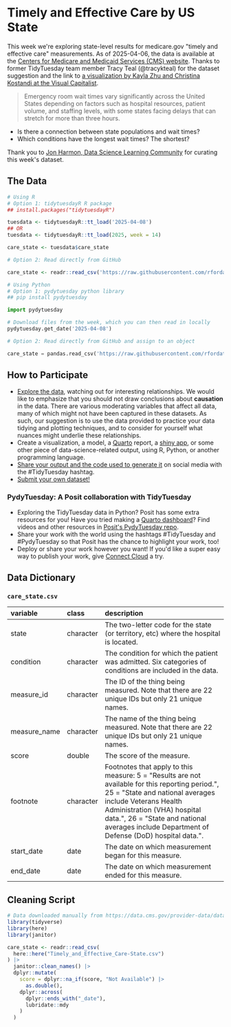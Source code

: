 # Timely and Effective Care by US State

This week we're exploring state-level results for medicare.gov "timely and effective care" measurements.
As of 2025-04-06, the data is available at the [Centers for Medicare and Medicaid Services (CMS) website](https://data.cms.gov/provider-data/dataset/apyc-v239).
Thanks to former TidyTuesday team member Tracy Teal (@tracykteal) for the dataset suggestion and the link to [a visualization by Kayla Zhu and Christina Kostandi at the Visual Capitalist](https://www.visualcapitalist.com/mapped-emergency-room-visit-times-by-state/).

> Emergency room wait times vary significantly across the United States 
> depending on factors such as hospital resources, patient volume, and staffing 
> levels, with some states facing delays that can stretch for more than three 
> hours.

- Is there a connection between state populations and wait times?
- Which conditions have the longest wait times? The shortest?


Thank you to [Jon Harmon, Data Science Learning Community](https://github.com/jonthegeek) for curating this week's dataset.

## The Data

```r
# Using R
# Option 1: tidytuesdayR R package 
## install.packages("tidytuesdayR")

tuesdata <- tidytuesdayR::tt_load('2025-04-08')
## OR
tuesdata <- tidytuesdayR::tt_load(2025, week = 14)

care_state <- tuesdata$care_state

# Option 2: Read directly from GitHub

care_state <- readr::read_csv('https://raw.githubusercontent.com/rfordatascience/tidytuesday/main/data/2025/2025-04-08/care_state.csv')
```

```python
# Using Python
# Option 1: pydytuesday python library
## pip install pydytuesday

import pydytuesday

# Download files from the week, which you can then read in locally
pydytuesday.get_date('2025-04-08')

# Option 2: Read directly from GitHub and assign to an object

care_state = pandas.read_csv('https://raw.githubusercontent.com/rfordatascience/tidytuesday/main/data/2025/2025-04-08/care_state.csv')
```


## How to Participate

- [Explore the data](https://r4ds.hadley.nz/), watching out for interesting relationships. We would like to emphasize that you should not draw conclusions about **causation** in the data. There are various moderating variables that affect all data, many of which might not have been captured in these datasets. As such, our suggestion is to use the data provided to practice your data tidying and plotting techniques, and to consider for yourself what nuances might underlie these relationships.
- Create a visualization, a model, a [Quarto](https://quarto.org/) report, a [shiny app](https://shiny.posit.co/), or some other piece of data-science-related output, using R, Python, or another programming language.
- [Share your output and the code used to generate it](../../../sharing.md) on social media with the #TidyTuesday hashtag.
- [Submit your own dataset!](../../../pr_instructions.md)

### PydyTuesday: A Posit collaboration with TidyTuesday

- Exploring the TidyTuesday data in Python? Posit has some extra resources for you! Have you tried making a [Quarto dashboard](https://quarto.org/docs/dashboards/)? Find videos and other resources in [Posit's PydyTuesday repo](https://github.com/posit-dev/python-tidytuesday-challenge).
- Share your work with the world using the hashtags #TidyTuesday and #PydyTuesday so that Posit has the chance to highlight your work, too!
- Deploy or share your work however you want! If you'd like a super easy way to publish your work, give [Connect Cloud](https://connect.posit.cloud/) a try.


## Data Dictionary

### `care_state.csv`

|variable     |class     |description                           |
|:------------|:---------|:-------------------------------------|
|state        |character |The two-letter code for the state (or territory, etc) where the hospital is located. |
|condition    |character |The condition for which the patient was admitted. Six categories of conditions are included in the data. |
|measure_id   |character |The ID of the thing being measured. Note that there are 22 unique IDs but only 21 unique names. |
|measure_name |character |The name of the thing being measured. Note that there are 22 unique IDs but only 21 unique names. |
|score        |double    |The score of the measure. |
|footnote     |character |Footnotes that apply to this measure: 5 = "Results are not available for this reporting period.", 25 = "State and national averages include Veterans Health Administration (VHA) hospital data.", 26 = "State and national averages include Department of Defense (DoD) hospital data.". |
|start_date   |date      |The date on which measurement began for this measure. |
|end_date     |date      |The date on which measurement ended for this measure. |

## Cleaning Script

```r
# Data downloaded manually from https://data.cms.gov/provider-data/dataset/apyc-v239
library(tidyverse)
library(here)
library(janitor)

care_state <- readr::read_csv(
  here::here("Timely_and_Effective_Care-State.csv")
) |> 
  janitor::clean_names() |> 
  dplyr::mutate(
    score = dplyr::na_if(score, "Not Available") |> 
      as.double(),
    dplyr::across(
      dplyr::ends_with("_date"),
      lubridate::mdy
    )
  )

```
